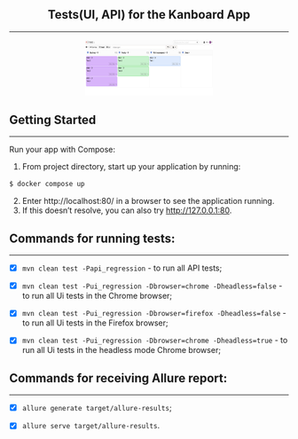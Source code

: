 # <h2 align="center">Tests(UI, API) for the Kanboard App</h3>
****
<div align="center">
  <a href="https://github.com/Tetiana1386/Kanboard">
    <img src="src/images/image_1.png" alt="Kanboard" width="230" height="100">
  </a>
</div>

## Getting Started
****

Run your app with Compose:

1. From project directory, start up your application by running:
  ```sh
  $ docker compose up
  ```
2. Enter http://localhost:80/ in a browser to see the application running.
3. If this doesn’t resolve, you can also try http://127.0.0.1:80.

## Commands for running tests:
****


-[x] `mvn clean test -Papi_regression` - to run all API tests;


-[x] `mvn clean test -Pui_regression -Dbrowser=chrome -Dheadless=false` - to run all Ui tests in the Chrome browser;


-[x] `mvn clean test -Pui_regression -Dbrowser=firefox -Dheadless=false` - to run all Ui tests in the Firefox browser;


-[x] `mvn clean test -Pui_regression -Dbrowser=chrome -Dheadless=true` - to run all Ui tests in the headless mode Chrome browser;


## Commands for receiving Allure report:
****


-[x] `allure generate target/allure-results`;


-[x] `allure serve target/allure-results`.

